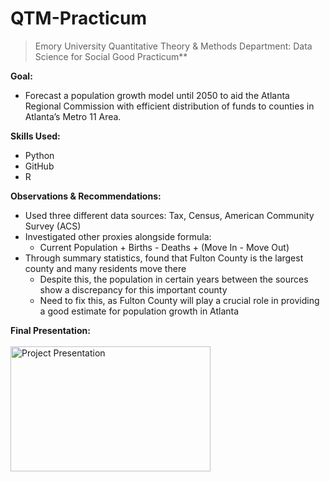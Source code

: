 # QTM-Practicum
> Emory University Quantitative Theory &amp; Methods Department: Data Science for Social Good Practicum**

**Goal:**
- Forecast a population growth model until 2050 to aid the Atlanta Regional Commission with efficient distribution of funds to counties in Atlanta’s Metro 11 Area.

**Skills Used:**
- Python
- GitHub
- R

**Observations & Recommendations:**
- Used three different data sources: Tax, Census, American Community Survey (ACS)
- Investigated other proxies alongside formula:
  - Current Population + Births - Deaths + (Move In - Move Out)
- Through summary statistics, found that Fulton County is the largest county and many residents move there
  - Despite this, the population in certain years between the sources show a discrepancy for this important county
  - Need to fix this, as Fulton County will play a crucial role in providing a good estimate for population growth in Atlanta

**Final Presentation:**
</br>
</br>
<a href="https://github.com/jspgr33n/QTM-Practicum/blob/main/2023%20Summer%20QTM%20Social%20Practicum%20Presentation.pdf">
  <img src="https://github.com/jspgr33n/QTM-Practicum/assets/70019194/bcc82e40-cc41-4361-ba32-f7476f4a983a" alt="Project Presentation" width="320" height="200">
</a>
